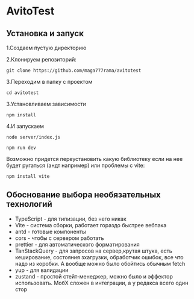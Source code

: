 # AvitoTest
## Установка и запуск

1.Создаем пустую директорию

2.Клонируем репозиторий:
```
git clone https://github.com/maga777rama/avitotest
```

3.Переходим в папку с проектом

````
cd avitotest
````
3.Установливаем зависимости

````
npm install
````
4.И запускаем
````
node server/index.js
````

````
npm run dev
````

Возможно придется переустановить какую библиотеку если на нее будет ругаться (андт например)
или проблемы с vite:

```` 
npm install vite
````


## Обоснование выбора необязательных технологий

- TypeScript - для типизации, без него никак
- Vite - система сборки, работает гораздо быстрее вебпака
- antd - готовые компоненты 
- cors - чтобы с сервером работать
- prettier - для автоматического форматирования
- TanStackQuery - для запросов на сервер,крутая штука, есть кеширование, состояния зхагрузки, обработчик ошибок, все что надо  из коробки. А вообще можно было обойтись обычным fetch
- yup - для валидации
- zustand - простой стейт-менеджер, можно было и эффектор использовать. 
МобХ сложен в интеграции, а у редакса всего один стор

  
